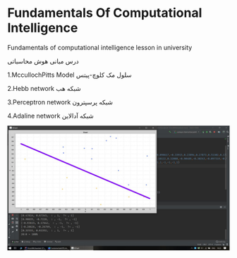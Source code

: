# Fundamentals Of Computational Intelligence
Fundamentals of computational intelligence lesson in university

درس مبانی هوش محاسباتی

1.MccullochPitts Model
سلول مک کلوچ-پیتس

2.Hebb network
شبکه هب

3.Perceptron network
شبکه پرسپترون

4.Adaline network
شبکه آدالاین

![Image of Adaline](https://github.com/mahdisml/FundamentalsOfComputationalIntelligence/blob/master/adalinechartsample.jpg)
